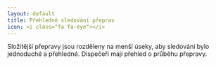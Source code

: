 ```yaml
---
layout: default
title: Přehledné sledování přeprav
icon: <i class="fa fa-eye"></i>
---
```


Složitější přepravy jsou rozděleny na menší úseky, aby sledování bylo jednoduché a přehledné. Dispečeři mají přehled o průběhu přepravy.